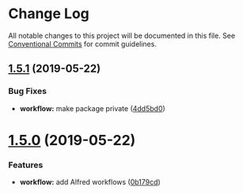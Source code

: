 # Change Log

All notable changes to this project will be documented in this file.
See [Conventional Commits](https://conventionalcommits.org) for commit guidelines.

## [1.5.1](https://github.com/JimmyLv/CHANGLOG.md/compare/v1.5.0...v1.5.1) (2019-05-22)


### Bug Fixes

* **workflow:** make package private ([4dd5bd0](https://github.com/JimmyLv/CHANGLOG.md/commit/4dd5bd0))





# [1.5.0](https://github.com/JimmyLv/CHANGLOG.md/compare/v1.4.4...v1.5.0) (2019-05-22)


### Features

* **workflow:** add Alfred workflows ([0b179cd](https://github.com/JimmyLv/CHANGLOG.md/commit/0b179cd))
